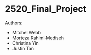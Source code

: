 ﻿# 2520_Final_Project
Authors:
* Mitchel Webb
* Morteza Rahimi-Mediseh
* Christina Yin
* Justin Tan
